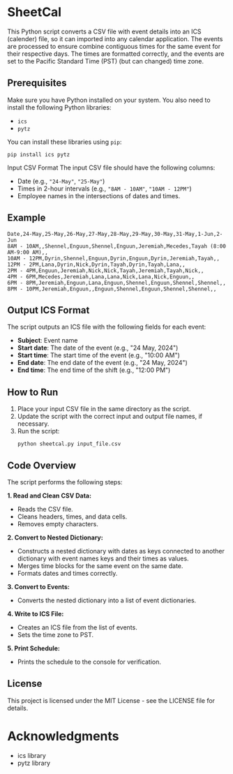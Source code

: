 # SheetCal

This Python script converts a CSV file with event details into an ICS (calender) file, so it can imported into any calendar application. The events are processed to ensure combine contiguous times for the same event for their respective days. The times are formatted correctly, and the events are set to the Pacific Standard Time (PST) (but can changed) time zone.

## Prerequisites

Make sure you have Python installed on your system. You also need to install the following Python libraries:

- `ics`
- `pytz`

You can install these libraries using `pip`:

```
pip install ics pytz
```

Input CSV Format
The input CSV file should have the following columns:

- Date (e.g., `"24-May"`, `"25-May"`)
- Times in 2-hour intervals (e.g., `"8AM - 10AM"`, `"10AM - 12PM"`)
- Employee names in the intersections of dates and times.

## Example

```
Date,24-May,25-May,26-May,27-May,28-May,29-May,30-May,31-May,1-Jun,2-Jun
8AM - 10AM,,Shennel,Enguun,Shennel,Enguun,Jeremiah,Mecedes,Tayah (8:00 AM-9:00 AM),,
10AM - 12PM,Dyrin,Shennel,Enguun,Dyrin,Enguun,Dyrin,Jeremiah,Tayah,,
12PM - 2PM,Lana,Dyrin,Nick,Dyrin,Tayah,Dyrin,Tayah,Lana,,
2PM - 4PM,Enguun,Jeremiah,Nick,Nick,Tayah,Jeremiah,Tayah,Nick,,
4PM - 6PM,Mecedes,Jeremiah,Lana,Lana,Nick,Lana,Nick,Enguun,,
6PM - 8PM,Jeremiah,Enguun,Lana,Enguun,Shennel,Enguun,Shennel,Shennel,,
8PM - 10PM,Jeremiah,Enguun,,Enguun,Shennel,Enguun,Shennel,Shennel,,
```
## Output ICS Format
The script outputs an ICS file with the following fields for each event:

- **Subject**: Event name
- **Start date**: The date of the event (e.g., "24 May, 2024")
- **Start time**: The start time of the event (e.g., "10:00 AM")
- **End date**: The end date of the event (e.g., "24 May, 2024")
- **End time**: The end time of the shift (e.g., "12:00 PM")

## How to Run
1. Place your input CSV file in the same directory as the script.
2. Update the script with the correct input and output file names, if necessary.
2. Run the script:
	```
	python sheetcal.py input_file.csv
	```

## Code Overview
The script performs the following steps:

**1. Read and Clean CSV Data:**
   - Reads the CSV file.
   - Cleans headers, times, and data cells.
   - Removes empty characters.

**2. Convert to Nested Dictionary:**
   - Constructs a nested dictionary with dates as keys connected to another dictionary with event names keys and their times as values.
   - Merges time blocks for the same event on the same date.
   - Formats dates and times correctly.

**3. Convert to Events:**
   - Converts the nested dictionary into a list of event dictionaries.

**4. Write to ICS File:**
   - Creates an ICS file from the list of events.
   - Sets the time zone to PST.

**5. Print Schedule:**
   - Prints the schedule to the console for verification.

## License
This project is licensed under the MIT License - see the LICENSE file for details.

# Acknowledgments
- ics library
- pytz library

